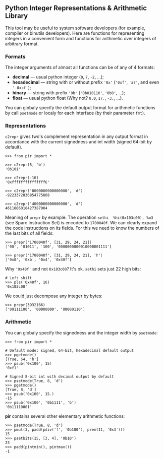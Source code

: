 ## Python Integer Representations & Arithmetic Library

This tool may be useful to system software developers (for example, compiler or binutils developers). Here are functions for representing integers in a convenient form and functions for arithmetic over integers of arbitrary format.

### Formats

The integer arguments of almost all functions can be of any of 4 formats:
* **decimal** &mdash; usual python integer (`0`, `7`, `-2`, ...);
* **hexadecimal** &mdash; string with or without prefix ``'0x'`` (``'0xf'``, ``'a7'``, and even ``'-0xcf'``);
* **binary** &mdash; string with prefix `'0b'` (`'0b010110'`, `'0b0'`, ...);
* **float** &mdash; usual python float (Why not? `0.0`, `17.`, `-3.`, ...).

You can globaly specify the default output format for arithmetic functions by call `psetmode` or localy for each interface (by their parameter `fmt`).

### Representations

`c2repr` gives two's complement representation in any output format in accordance with the current signedness and int width (signed 64-bit by default).

    >>> from pir import *

    >>> c2repr(5, 'b')
    '0b101'

    >>> c2repr(-10)
    '0xfffffffffffffff6'

    >>> c2repr('8000000000000000', 'd')
    -9223372036854775808

    >>> c2repr('4000000000000000', 'd')
    4611686018427387904

Meaning of `prepr` by example. The operation `sethi  %hi(0x103c00), %o3` (see Sparc Instruction Set) is encoded to `1700040f`. We can clearly expand the code instructions on its fields. For this we need to know the numbers of the last bits of all fields:

    >>> prepr('1700040f', [31, 29, 24, 21])
    ['00', '01011', '100', '0000000000010000001111']

    >>> prepr('1700040f', [31, 29, 24, 21], 'h')
    ['0x0', '0xb', '0x4', '0x40f']

Why `'0x40f'` and not `0x103c00`? It's ok. `sethi` sets just 22 high bits:

    # Left shift
    >>> pls('0x40f', 10)
    '0x103c00'

We could just decompose any integer by bytes:

    >>> prepr(3932166)
    ['00111100', '00000000', '00000110']

### Arithmetic

You can globaly specify the signedness and the integer width by `psetmode`:

    >>> from pir import *

    # Default mode: signed, 64-bit, hexadecimal default output
    >>> pgetmode()
    [True, 64, 'h']
    >>> psub('0x100', 15)
    '0xf1'

    # Signed 8-bit int with decimal output by default
    >>> psetmode(True, 8, 'd')
    >>> pgetmode()
    [True, 8, 'd']
    >>> psub('0x100', 15.)
    -15
    >>> psub('0x100', '0b1111', 'b')
    '0b11110001'

**pir** contains several other elementary arithmetic functions:

    >>> psetmode(True, 8, 'd')
    >>> pmul(3, padd(pdiv('f', '0b100'), prem(11, '0x3')))
    15
    >>> psetbits(15, [3, 4], '0b10')
    23
    >>> padd(pintmin(), pintmax())
    -1
